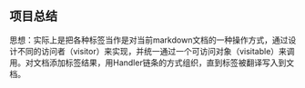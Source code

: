 ## 项目总结
思想：实际上是把各种标签当作是对当前markdown文档的一种操作方式，通过设计不同的访问者（visitor）来实现，并统一通过一个可访问对象（visitable）来调用。对文档添加标签结果，用Handler链条的方式组织，直到标签被翻译写入到文档。